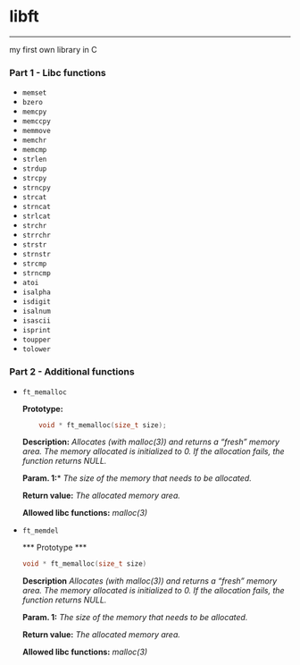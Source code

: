 # libft
<hr>
my first own library in C

### Part 1 - Libc functions

  - `memset`
  - `bzero`
  - `memcpy`
  - `memccpy`
  - `memmove`
  - `memchr`
  - `memcmp`
  - `strlen`
  - `strdup`
  - `strcpy`
  - `strncpy`
  - `strcat`
  - `strncat`
  - `strlcat`
  - `strchr`
  - `strrchr`
  - `strstr`
  - `strnstr`
  - `strcmp`
  - `strncmp`
  - `atoi`
  - `isalpha`
  - `isdigit`
  - `isalnum`
  - `isascii`
  - `isprint`
  - `toupper`
  - `tolower`

### Part 2 - Additional functions

  - `ft_memalloc`
    
    **Prototype:**
    ```c
        void * ft_memalloc(size_t size);
    ```
    **Description:** *Allocates (with malloc(3)) and returns a “fresh” memory area.
    The memory allocated is initialized to 0. If the allocation  fails, the function returns NULL.*
    
    **Param. 1:*** *The size of the memory that needs to be allocated.*
    
    **Return value:** *The allocated memory area.*
    
    **Allowed libc functions:** *malloc(3)*
  - `ft_memdel`
  
    *** Prototype ***
    ```c
    void * ft_memalloc(size_t size)
    ```
    **Description** *Allocates (with malloc(3)) and returns a “fresh” memory area.
    The memory allocated is initialized to 0. If the allocation fails, the function returns NULL.*
    
    **Param. 1:** *The size of the memory that needs to be allocated.*
    
    **Return value:** *The allocated memory area.*
    
    **Allowed libc functions:** *malloc(3)*
    
  
  
